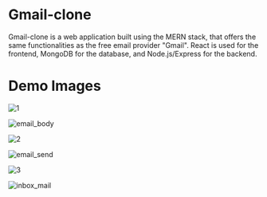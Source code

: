 # Gmail-clone
Gmail-clone is a web application built using the MERN stack, that offers the same functionalities as the free email provider "Gmail".
React is used for the frontend, MongoDB for the database, and Node.js/Express for the backend.
# Demo Images

![1](https://github.com/kartik-ahire/Gmail-clone/assets/119925465/abb4b65b-1be0-4948-b875-4e1f28f77573)

![email_body](https://github.com/kartik-ahire/Gmail-clone/assets/119925465/9bb76d34-495d-4207-b32a-9d9abab401e6)

![2](https://github.com/kartik-ahire/Gmail-clone/assets/119925465/d0d98a46-be43-461c-8c8d-2d7080659c71)

![email_send](https://github.com/kartik-ahire/Gmail-clone/assets/119925465/14fa1f52-4a2a-4dde-99cc-920b1e2ab4ef)

![3](https://github.com/kartik-ahire/Gmail-clone/assets/119925465/7b02ba75-f91d-45ca-84ee-0ec9e08d22c6)

![inbox_mail](https://github.com/kartik-ahire/Gmail-clone/assets/119925465/c4270cdc-d0f4-47b9-bd40-a0dd93d7759b)






